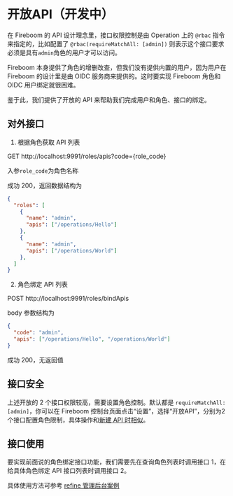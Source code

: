 # 开放API（开发中）

在 Fireboom 的 API 设计理念里，接口权限控制是由 Operation 上的 `@rbac` 指令来指定的，比如配置了 `@rbac(requireMatchAll: [admin])` 则表示这个接口要求必须是具有`admin`角色的用户才可以访问。

Fireboom 本身提供了角色的增删改查，但我们没有提供内置的用户，因为用户在 Fireboom 的设计里是由 OIDC 服务商来提供的。这时要实现 Fireboom 角色和 OIDC 用户绑定就很困难。



鉴于此，我们提供了开放的 API 来帮助我们完成用户和角色、接口的绑定。

## 对外接口

1. 根据角色获取 API 列表

GET http://localhost:9991/roles/apis?code={role\_code}

入参`role_code`为角色名称

成功 200，返回数据结构为

```json
{
  "roles": [
    {
      "name": "admin",
      "apis": ["/operations/Hello"]
    },
    {
      "name": "admin",
      "apis": ["/operations/World"]
    },
  ]
}
```

2. 角色绑定 API 列表

POST http://localhost:9991/roles/bindApis

body 参数结构为

```json
{
  "code": "admin",
  "apis": ["/operations/Hello", "/operations/World"]
}
```

成功 200，无返回值

## 接口安全

上述开放的 2 个接口权限较高，需要设置角色控制。默认都是 `requireMatchAll: [admin]`，你可以在 Fireboom 控制台页面点击“设置”，选择“开放API”，分别为2个接口配置角色限制，具体操作和[新建 API 时相似](shou-quan-yu-fang-wen-kong-zhi.md)。

## 接口使用

要实现前面说的角色绑定接口功能，我们需要先在查询角色列表时调用接口 1，在给具体角色绑定 API 接口列表时调用接口 2。

具体使用方法可参考 [refine 管理后台案例](../../zui-jia-shi-jian/fireboom-admin/guan-li-hou-tai-refine.md)
